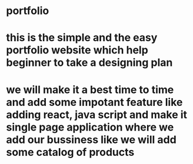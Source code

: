# portfolio
# this is the simple and the easy portfolio website which help beginner to take a designing plan
# we will make it a best time to time and add some impotant feature like adding react, java script and make it single page application where we add our bussiness like we will add some catalog of products
